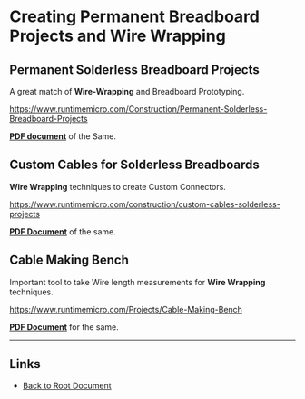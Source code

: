 # Creating Permanent Breadboard Projects and Wire Wrapping

## Permanent Solderless Breadboard Projects

A great match of **Wire-Wrapping** and Breadboard Prototyping.

<https://www.runtimemicro.com/Construction/Permanent-Solderless-Breadboard-Projects>

**[PDF document](./Permanent-Solderless-Breadboard-Projects.pdf)** of the Same.

## Custom Cables for Solderless Breadboards

**Wire Wrapping** techniques to create Custom Connectors.

<https://www.runtimemicro.com/construction/custom-cables-solderless-projects>

**[PDF Document](./Custom-Cables-for-Solderless-Projects.pdf)** of the same.

## Cable Making Bench

Important tool to take Wire length measurements for **Wire Wrapping**
techniques.

<https://www.runtimemicro.com/Projects/Cable-Making-Bench>

**[PDF Document](./Bench-for-Custom-Cable-Construction.pdf)** for the same.




----
<!-- Footer Begins Here -->
## Links

- [Back to Root Document](../README.md)

